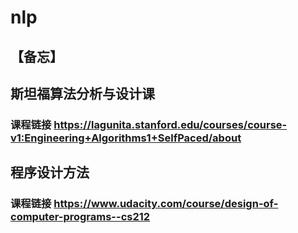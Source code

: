 # nlp
## 【备忘】

## 斯坦福算法分析与设计课

### 课程链接 https://lagunita.stanford.edu/courses/course-v1:Engineering+Algorithms1+SelfPaced/about


## 程序设计方法

### 课程链接 https://www.udacity.com/course/design-of-computer-programs--cs212
